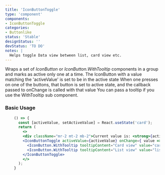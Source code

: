 ```yaml
---
title: 'IconButtonToggle'
type: 'component'
components:
- IconButtonToggle
categories:
- Buttonlike
status: 'Stable'
designStatus: ''
devStatus: 'TO DO'
notes: |
  Helps toggle Data view between list, card view etc.
---
```


<p className="lead">
  Wraps a set of <i>IconButton</i> or <i>IconButton.WithTooltip</i> components in a group and marks as active only one at a time.
  The IconButton with a value matching the 'activeValue' is set to be in the active state
  When one presses on one of the buttons, that button is set to active state, and the callback passed to onChange is called with that value
  You can pass a tooltip if you use the WithTooltip sub component.
</p>

### Basic Usage
```jsx live
    () => {
      const [activeValue, setActiveValue] = React.useState('card');
      return (
        <>
        <div className="mr-2 mt-2 mb-2">Current value is: <strong>{activeValue}</strong></div>
        <IconButtonToggle activeValue={activeValue} onChange={ value => setActiveValue(value) }>
          <IconButton.WithTooltip tooltipContent="Card view" value="card" src={GridView} iconAs={Icon} alt="Card" />
          <IconButton.WithTooltip tooltipContent="List view" value="list" src={ListView} iconAs={Icon} alt="List" />
        </IconButtonToggle>
        </>
      );
    }
```
